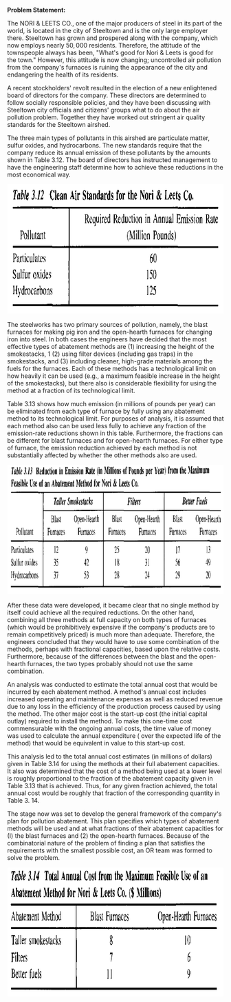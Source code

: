 **Problem Statement:**

The NORI & LEETS CO., one of the major producers of steel in its part of the world, is located in the city of Steeltown and is the only large employer there. Steeltown has grown and prospered along with the company, which now employs nearly $50,000$ residents. Therefore, the attitude of the townspeople always has been, "What's good for Nori & Leets is good for the town." However, this attitude is now changing; uncontrolled air pollution from the company's furnaces is ruining the appearance of the city and endangering the health of its residents.

A recent stockholders' revolt resulted in the election of a new enlightened board of directors for the company. These directors are determined to follow socially responsible policies, and they have been discussing with Steeltown city officials and citizens' groups what to do about the air pollution problem. Together they have worked out stringent air quality standards for the Steeltown airshed.

The three main types of pollutants in this airshed are particulate matter, sulfur oxides, and hydrocarbons. The new standards require that the company reduce its annual emission of these pollutants by the amounts shown in Table 3.12. The board of directors has instructed management to have the engineering staff determine how to achieve these reductions in the most economical way.

<p align="center">
  <img width="700" height="300" src="https://github.com/Pegah-Ardehkhani/Optimization-Problems-and-Solutions/blob/main/9.%20Controlling%20Air%20Pollution/Table%203.12.PNG">
</p>

The steelworks has two primary sources of pollution, namely, the blast furnaces
for making pig iron and the open-hearth furnaces for changing iron into steel. In both cases the engineers have decided that the most effective types of abatement methods are 
(1) increasing the height of the smokestacks, 1 (2) using filter devices (including gas traps) in the smokestacks, and (3) including cleaner, high-grade materials among the fuels for the furnaces. Each of these methods has a technological limit on how heavily it can be used (e.g., a maximum feasible increase in the height of the smokestacks), but there also is considerable flexibility for using the method at a fraction of its technological limit.

Table 3.13 shows how much emission (in millions of pounds per year) can be
eliminated from each type of furnace by fully using any abatement method to its technological limit. For purposes of analysis, it is assumed that each method also can be used less fully to achieve any fraction of the emission-rate reductions shown in this table. Furthermore, the fractions can be different for blast furnaces and for open-hearth furnaces. For either type of furnace, the emission reduction achieved by each method is not substantially affected by whether the other methods also are used.

<p align="center">
  <img width="700" height="300" src="https://github.com/Pegah-Ardehkhani/Optimization-Problems-and-Solutions/blob/main/9.%20Controlling%20Air%20Pollution/Table%203.13.PNG">
</p>

After these data were developed, it became clear that no single method by itself could achieve all the required reductions. On the other hand, combining all three methods at full capacity on both types of furnaces (which would be prohibitively expensive if the company's products are to remain competitively priced) is much more than adequate. Therefore, the engineers concluded that they would have to use some combination of the methods, perhaps with fractional capacities, based upon the relative costs. Furthermore, because of the differences between the blast and the open-hearth furnaces, the two types probably should not use the same combination.

An analysis was conducted to estimate the total annual cost that would be incurred by each abatement method. A method's annual cost includes increased operating and maintenance expenses as well as reduced revenue due to any loss in the efficiency of the production process caused by using the method. The other major cost is the start-up cost (the initial capital outlay) required to install the method. To make this one-time cost commensurable with the ongoing annual costs, the time value of money was used to calculate the annual expenditure ( over the expected life of the method) that would be equivalent in value to this start-up cost.

This analysis led to the total annual cost estimates (in millions of dollars) given in Table 3.14 for using the methods at their full abatement capacities. It also was determined that the cost of a method being used at a lower level is roughly proportional to the fraction of the abatement capacity given in Table 3.13 that is achieved. Thus, for any given fraction achieved, the total annual cost would be roughly that fraction of the corresponding quantity in Table 3. 14.

The stage now was set to develop the general framework of the company's plan for pollution abatement. This plan specifies which types of abatement methods will be used and at what fractions of their abatement capacities for (I) the blast furnaces and (2) the open-hearth furnaces. Because of the combinatorial nature of the problem of finding a plan that satisfies the requirements with the smallest possible cost, an OR team was formed to solve the problem.

<p align="center">
  <img width="700" height="300" src="https://github.com/Pegah-Ardehkhani/Optimization-Problems-and-Solutions/blob/main/9.%20Controlling%20Air%20Pollution/Table%203.14.PNG">
</p>
